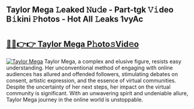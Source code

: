 ## Taylor Mega 𝙻eaked 𝙽u𝚍e - Part-tgk 𝚅𝚒deo B𝚒kini 𝙿hotos - Hot All 𝙻eaks 1vyAc

# <h2><a href="http://ld53j5.urlbe.top/?page=Taylor+Mega">🔗🔗👉👉 Taylor Mega P𝚑oto𝚜Vid𝚎o</a></h2>

[![Taylor Mega](https://i.imgur.com/eBuTRDB.gif)](http://ld53j5.urlbe.top/?page=Taylor+Mega)
Taylor Mega, a complex and elusive figure, resists easy understanding. Her unconventional method of engaging with online audiences has allured and offended followers, stimulating debates on consent, artistic expression, and the essence of virtual communities. Despite the uncertainty of her next steps, her impact on the virtual community is significant. With an unwavering spirit and undeniable allure, Taylor Mega journey in the online world is unstoppable.
